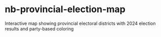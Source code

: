 # nb-provincial-election-map
Interactive map showing provincial electoral districts with 2024 election results and party-based coloring
